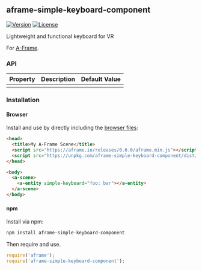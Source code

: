 ## aframe-simple-keyboard-component

[![Version](http://img.shields.io/npm/v/aframe-simple-keyboard-component.svg?style=flat-square)](https://npmjs.org/package/aframe-simple-keyboard-component)
[![License](http://img.shields.io/npm/l/aframe-simple-keyboard-component.svg?style=flat-square)](https://npmjs.org/package/aframe-simple-keyboard-component)

Lightweight and functional keyboard for VR

For [A-Frame](https://aframe.io).

### API

| Property | Description | Default Value |
| -------- | ----------- | ------------- |
|          |             |               |

### Installation

#### Browser

Install and use by directly including the [browser files](dist):

```html
<head>
  <title>My A-Frame Scene</title>
  <script src="https://aframe.io/releases/0.6.0/aframe.min.js"></script>
  <script src="https://unpkg.com/aframe-simple-keyboard-component/dist/aframe-simple-keyboard-component.min.js"></script>
</head>

<body>
  <a-scene>
    <a-entity simple-keyboard="foo: bar"></a-entity>
  </a-scene>
</body>
```

#### npm

Install via npm:

```bash
npm install aframe-simple-keyboard-component
```

Then require and use.

```js
require('aframe');
require('aframe-simple-keyboard-component');
```
